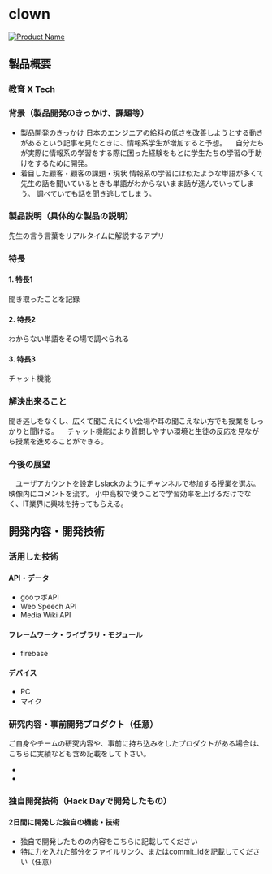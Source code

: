 # clown

[![Product Name](image.png)](https://www.youtube.com/watch?v=G5rULR53uMk)

## 製品概要
### 教育 X Tech

### 背景（製品開発のきっかけ、課題等）
- 製品開発のきっかけ
  日本のエンジニアの給料の低さを改善しようとする動きがあるという記事を見たときに、情報系学生が増加すると予想。
　自分たちが実際に情報系の学習をする際に困った経験をもとに学生たちの学習の手助けをするために開発。
　
- 着目した顧客・顧客の課題・現状
  情報系の学習には似たような単語が多くて先生の話を聞いているときも単語がわからないまま話が進んでいってしまう。
  調べていても話を聞き逃してしまう。

### 製品説明（具体的な製品の説明）
  先生の言う言葉をリアルタイムに解説するアプリ
### 特長

#### 1. 特長1
  聞き取ったことを記録
#### 2. 特長2
  わからない単語をその場で調べられる
#### 3. 特長3
  チャット機能
### 解決出来ること
  聞き逃しをなくし、広くて聞こえにくい会場や耳の聞こえない方でも授業をしっかりと聞ける。
　チャット機能により質問しやすい環境と生徒の反応を見ながら授業を進めることができる。
### 今後の展望
　ユーザアカウントを設定しslackのようにチャンネルで参加する授業を選ぶ。
  映像内にコメントを流す。
  小中高校で使うことで学習効率を上げるだけでなく、IT業界に興味を持ってもらえる。
  

## 開発内容・開発技術
### 活用した技術
#### API・データ

* gooラボAPI
* Web Speech API 
* Media Wiki API

#### フレームワーク・ライブラリ・モジュール
* firebase 

#### デバイス
* PC
* マイク

### 研究内容・事前開発プロダクト（任意）
ご自身やチームの研究内容や、事前に持ち込みをしたプロダクトがある場合は、こちらに実績なども含め記載をして下さい。

* 
* 


### 独自開発技術（Hack Dayで開発したもの）
#### 2日間に開発した独自の機能・技術
* 独自で開発したものの内容をこちらに記載してください
* 特に力を入れた部分をファイルリンク、またはcommit_idを記載してください（任意）
